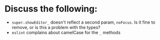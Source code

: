 # Discuss the following:

- `super.showEditor_` doesn't reflect a second param, `noFocus`. Is it fine to remove, or is this a problem with the types?
- `eslint` complains about camelCase for the `_` methods